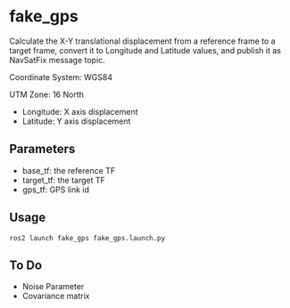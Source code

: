 # fake_gps
Calculate the X-Y translational displacement from a reference frame to a target frame, convert it to Longitude and Latitude values, and publish it as NavSatFix message topic. 

Coordinate System: WGS84

UTM Zone: 16 North

- Longitude: X axis displacement
- Latitude: Y axis displacement


## Parameters
- base_tf: the reference TF 
- target_tf: the target TF
- gps_tf: GPS link id

## Usage

```
ros2 launch fake_gps fake_gps.launch.py 
```

## To Do
- Noise Parameter
- Covariance matrix 



